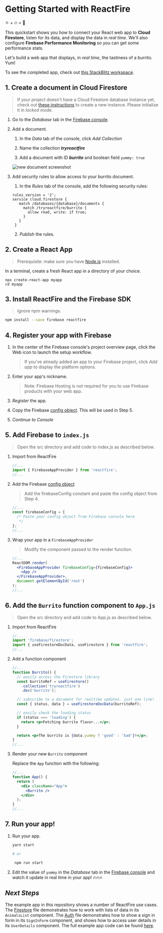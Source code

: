 # Getting Started with ReactFire

⚛ + 🔥 = 🌯

This quickstart shows you how to connect your React web app to **Cloud Firestore**, listen for its data, and display the data in _real time_. We'll also configure **Firebase Performance Monitoring** so you can get some performance stats.

Let's build a web app that displays, in _real time_, the tastiness of a burrito. Yum!

To see the completed app, check out [this StackBlitz workspace](https://stackblitz.com/fork/reactfire-sample).

## 1. Create a document in Cloud Firestore

> If your project doesn't have a Cloud Firestore database instance yet, check out [these instructions](https://firebase.google.com/docs/firestore/quickstart#create) to create a new instance. Please initialize it in _locked mode_.

1. Go to the _Database_ tab in the [Firebase console](https://console.firebase.google.com).

1. Add a document.

   1. In the _Data_ tab of the console, click _Add Collection_

   1. Name the collection **_tryreactfire_**
   1. Add a document with ID **_burrito_** and boolean field `yummy: true`

   ![new document screenshot](https://firebasestorage.googleapis.com/v0/b/rxfire-525a3.appspot.com/o/docs%2FScreen%20Shot%202019-07-03%20at%202.19.11%20PM.png?alt=media&token=052d27ea-5db1-4a02-aad0-a3f017c1a975)

1. Add security rules to allow access to your burrito document.

   1. In the _Rules_ tab of the console, add the following security rules:

   ```text
   rules_version = '2';
   service cloud.firestore {
      match /databases/{database}/documents {
        match /tryreactfire/burrito {
          allow read, write: if true;
        }
      }
    }
   ```

   2. _Publish_ the rules.

## 2. Create a React App

> Prerequisite: make sure you have [Node.js](https://nodejs.org/en/) installed.

In a terminal, create a fresh React app in a directory of your choice.

```shell
npx create-react-app myapp
cd myapp
```

## 3. Install ReactFire and the Firebase SDK

> Ignore npm warnings.

```bash
npm install --save firebase reactfire
```

## 4. Register your app with Firebase

1. In the center of the Firebase console's project overview page, click the Web icon to launch the setup workflow.

   > If you've already added an app to your Firebase project, click _Add app_ to display the platform options.

1. Enter your app's nickname.

   > Note: Firebase Hosting is not required for you to use Firebase products with your web app.

1. _Register_ the app.

1. Copy the Firebase [config object](https://firebase.google.com/docs/web/setup#config-object). This will be used in Step 5.

1. _Continue to Console_

## 5. Add Firebase to `index.js`

> Open the src directory and add code to index.js as described below.

1. Import from ReactFire

   ```js
   //...
   import { FirebaseAppProvider } from 'reactfire';
   //...
   ```

1. Add the Firebase [config object](https://firebase.google.com/docs/web/setup#config-object)

   > Add the firebaseConfig constant and paste the config object from Step 4.

   ```jsx
   //...
   const firebaseConfig = {
     /* Paste your config object from Firebase console here
      */
   };
   //...
   ```

1. Wrap your app in a `FirebaseAppProvider`

   > Modify the component passed to the render function.

   ```jsx
   //...
   ReactDOM.render(
     <FirebaseAppProvider firebaseConfig={firebaseConfig}>
       <App />
     </FirebaseAppProvider>,
     document.getElementById('root')
   );
   //...
   ```

## 6. Add the `Burrito` function component to `App.js`

> Open the src directory and add code to App.js as described below.

1. Import from ReactFire

   ```js
   //...
   import 'firebase/firestore';
   import { useFirestoreDocData, useFirestore } from 'reactfire';
   //...
   ```

1. Add a function component

   ```jsx
   //...
   function Burrito() {
     // easily access the Firestore library
     const burritoRef = useFirestore()
       .collection('tryreactfire')
       .doc('burrito');

     // subscribe to a document for realtime updates. just one line!
     const { status, data } = useFirestoreDocData(burritoRef);

     // easily check the loading status
     if (status === 'loading') {
       return <p>Fetching burrito flavor...</p>;
     }

     return <p>The burrito is {data.yummy ? 'good' : 'bad'}!</p>;
   }
   //...
   ```

1. Render your new `Burrito` component

   Replace the `App` function with the following:

   ```jsx
   //...
   function App() {
     return (
       <div className="App">
         <Burrito />
       </div>
     );
   }
   //...
   ```

## 7. Run your app!

1. Run your app.

   ```bash
   yarn start

   # or

    npm run start
   ```

1. Edit the value of `yummy` in the _Database_ tab in the [Firebase console](https://console.firebase.google.com) and watch it update in real time in your app! 🔥🔥🔥

## _Next Steps_

The example app in this repository shows a number of ReactFire use cases. The [Firestore](https://github.com/FirebaseExtended/reactfire/blob/master/example/withoutSuspense/Firestore.tsx) file demonstrates how to work with lists of data in its `AnimalsList` component. The [Auth](https://github.com/FirebaseExtended/reactfire/blob/master/example/withoutSuspense/Auth.tsx) file demonstrates how to show a sign in form in its `SignInForm` component, and shows how to access user details in its `UserDetails` component. The full example app code can be found [here](https://github.com/FirebaseExtended/reactfire/tree/master/example/withoutSuspense).
